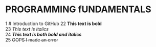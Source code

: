# PROGRAMMING fUNDAMENTALS
1 # Introduction to GitHub
22 **This text is bold**\
23 *This text is italics*\
24 ***This text is both bold and italics***\
25 ~~OOPS I made an error~~
